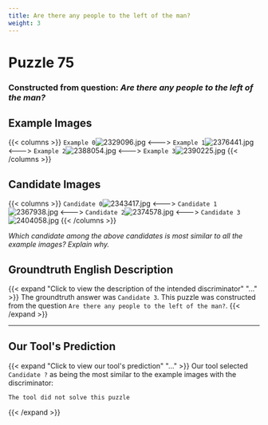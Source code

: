 ```yaml
---
title: Are there any people to the left of the man?
weight: 3
---
```


# Puzzle 75
### Constructed from question: _Are there any people to the left of the man?_


## Example Images
{{< columns >}}
`Example 0`![2329096.jpg](/gqa_images/2329096.jpg)
<--->
`Example 1`![2376441.jpg](/gqa_images/2376441.jpg)
<--->
`Example 2`![2388054.jpg](/gqa_images/2388054.jpg)
<--->
`Example 3`![2390225.jpg](/gqa_images/2390225.jpg)
{{< /columns >}}

## Candidate Images
{{< columns >}}
`Candidate 0`![2343417.jpg](/gqa_images/2343417.jpg)
<--->
`Candidate 1`![2367938.jpg](/gqa_images/2367938.jpg)
<--->
`Candidate 2`![2374578.jpg](/gqa_images/2374578.jpg)
<--->
`Candidate 3`![2404058.jpg](/gqa_images/2404058.jpg)
{{< /columns >}}

*Which candidate among the above candidates is most similar to all the example images? Explain why.*

## Groundtruth English Description

{{< expand "Click to view the description of the intended discriminator" "..." >}}
The groundtruth answer was `Candidate 3`. This puzzle was constructed from the question `Are there any people to the left of the man?`.
{{< /expand >}}

---

## Our Tool's Prediction

{{< expand "Click to view our tool's prediction" "..." >}}
Our tool selected `Candidate ?` as being the most similar to the example images with the discriminator:
```plaintext
The tool did not solve this puzzle
```
{{< /expand >}}
